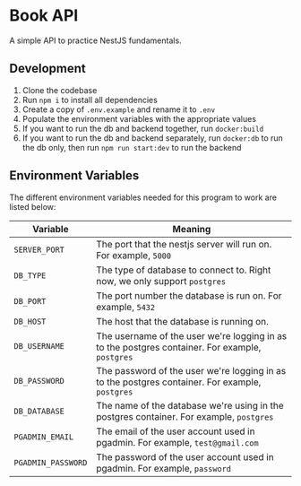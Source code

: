 # Book API

A simple API to practice NestJS fundamentals.

## Development
1. Clone the codebase
2. Run `npm i` to install all dependencies
3. Create a copy of `.env.example` and rename it to `.env`
4. Populate the environment variables with the appropriate values
5. If you want to run the db and backend together, run `docker:build`
6. If you want to run the db and backend separately, run `docker:db` to run the db only, then run `npm run start:dev` to run the backend

## Environment Variables
The different environment variables needed for this program to work are listed below:

| **Variable**  | **Meaning**                                                                                     |
|---------------|-------------------------------------------------------------------------------------------------|
| `SERVER_PORT` | The port that the nestjs server will run on. For example, `5000`                                |
| `DB_TYPE`     | The type of database to connect to. Right now, we only support `postgres`                       |
| `DB_PORT`     | The port number the database is run on. For example, `5432`                                     |
| `DB_HOST`     | The host that the database is running on.                                                       |
| `DB_USERNAME` | The username of the user we're logging in as to the postgres container. For example, `postgres` |
| `DB_PASSWORD` | The password of the user we're logging in as to the postgres container. For example, `postgres` |
| `DB_DATABASE` | The name of the database we're using in the postgres container. For example, `postgres`         |
| `PGADMIN_EMAIL` | The email of the user account used in pgadmin. For example, `test@gmail.com` |
| `PGADMIN_PASSWORD` | The password of the user account used in pgadmin. For example, `password`         |
